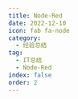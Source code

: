 ```yaml
---
title: Node-Red
date: 2022-12-10
icon: fab fa-node
category:
  - 经验总结
tag:
  - IT总结
  - Node-Red
index: false
order: 2
---
```

